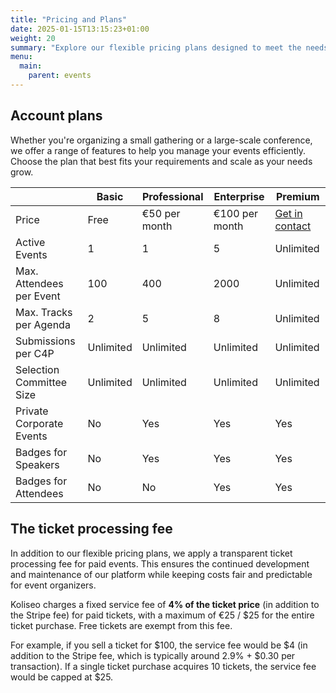 ```yaml
---
title: "Pricing and Plans"
date: 2025-01-15T13:15:23+01:00
weight: 20
summary: "Explore our flexible pricing plans designed to meet the needs of events of all sizes."
menu:
  main:
    parent: events
---
```


## Account plans

Whether you're organizing a small gathering or a large-scale conference, we offer a range of features to help you manage your events efficiently. Choose the plan that best fits your requirements and scale as your needs grow.

<div class="scroller scroller-x">

|                          | **Basic** | **Professional** | **Enterprise** | **Premium**                                  |
| ------------------------ | --------- | ---------------- | -------------- | -------------------------------------------- |
| Price                    | Free      | €50 per month    | €100 per month | [Get in contact](mailto:billing@koliseo.com) |
| Active Events            | 1         | 1                | 5              | Unlimited                                    |
| Max. Attendees per Event | 100       | 400              | 2000           | Unlimited                                    |
| Max. Tracks per Agenda   | 2         | 5                | 8              | Unlimited                                    |
| Submissions per C4P      | Unlimited | Unlimited        | Unlimited      | Unlimited                                    |
| Selection Committee Size | Unlimited | Unlimited        | Unlimited      | Unlimited                                    |
| Private Corporate Events | No        | Yes              | Yes            | Yes                                          |
| Badges for Speakers      | No        | Yes              | Yes            | Yes                                          |
| Badges for Attendees     | No        | No               | Yes            | Yes                                          |

</div>

## The ticket processing fee

In addition to our flexible pricing plans, we apply a transparent ticket processing fee for paid events. This ensures the continued development and maintenance of our platform while keeping costs fair and predictable for event organizers.

Koliseo charges a fixed service fee of **4% of the ticket price** (in addition to the Stripe fee) for paid tickets, with a maximum of €25 / $25 for the entire ticket purchase. Free tickets are exempt from this fee.

For example, if you sell a ticket for $100, the service fee would be $4 (in addition to the Stripe fee, which is typically around 2.9% + $0.30 per transaction). If a single ticket purchase acquires 10 tickets, the service fee would be capped at $25.
